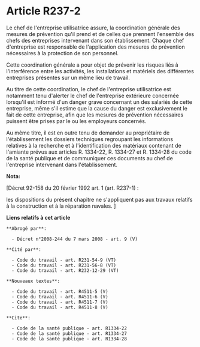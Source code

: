 # Article R237-2

Le chef de l'entreprise utilisatrice assure, la coordination générale des mesures de prévention qu'il prend et de celles que
prennent l'ensemble des chefs des entreprises intervenant dans son établissement. Chaque chef d'entreprise est responsable de
l'application des mesures de prévention nécessaires à la protection de son personnel.

Cette coordination générale a pour objet de prévenir les risques liés à l'interférence entre les activités, les installations
et matériels des différentes entreprises présentes sur un même lieu de travail.

Au titre de cette coordination, le chef de l'entreprise utilisatrice est notamment tenu d'alerter le chef de l'entreprise
extérieure concernée lorsqu'il est informé d'un danger grave concernant un des salariés de cette entreprise, même s'il estime
que la cause du danger est exclusivement le fait de cette entreprise, afin que les mesures de prévention nécessaires puissent
être prises par le ou les employeurs concernés.

Au même titre, il est en outre tenu de demander au propriétaire de l'établissement les dossiers techniques regroupant les
informations relatives à la recherche et à l'identification des matériaux contenant de l'amiante prévus aux articles R.
1334-22, R. 1334-27 et R. 1334-28 du code de la santé publique et de communiquer ces documents au chef de l'entreprise
intervenant dans l'établissement.

**Nota:**

[Décret 92-158 du 20 février 1992 art. 1 (art. R237-1) : 

les dispositions du présent chapitre ne s'appliquent pas aux travaux relatifs à la construction et à la réparation navales. ]

**Liens relatifs à cet article**

	**Abrogé par**:

	  - Décret n°2008-244 du 7 mars 2008 - art. 9 (V)

	**Cité par**:

	  - Code du travail - art. R231-54-9 (VT)
	  - Code du travail - art. R231-56-8 (VT)
	  - Code du travail - art. R232-12-29 (VT)

	**Nouveaux textes**:

	  - Code du travail - art. R4511-5 (V)
	  - Code du travail - art. R4511-6 (V)
	  - Code du travail - art. R4511-7 (V)
	  - Code du travail - art. R4511-8 (V)

	**Cite**:

	  - Code de la santé publique - art. R1334-22
	  - Code de la santé publique - art. R1334-27
	  - Code de la santé publique - art. R1334-28
